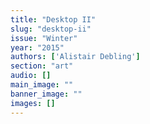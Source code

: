 ```yaml
---
title: "Desktop II"
slug: "desktop-ii"
issue: "Winter"
year: "2015"
authors: ['Alistair Debling']
section: "art"
audio: []
main_image: ""
banner_image: ""
images: []
---
```

